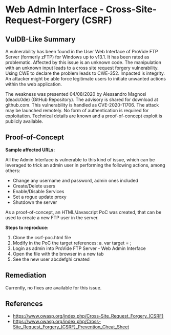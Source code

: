 # Web Admin Interface - Cross-Site-Request-Forgery (CSRF)

## VulDB-Like Summary

A vulnerability has been found in the User Web Interface of ProVide FTP Server (formerly zFTP) for Windows up to v13.1. It has been rated as problematic. Affected by this issue is an unknown code. The manipulation with an unknown input leads to a cross site request forgery vulnerability. Using CWE to declare the problem leads to CWE-352. Impacted is integrity. An attacker might be able force legitimate users to initiate unwanted actions within the web application.

The weakness was presented 04/08/2020 by Alessandro Magnosi (deadc0de) (GitHub Repository). The advisory is shared for download at github.com. This vulnerability is handled as CVE-2020-11706. The attack may be launched remotely. No form of authentication is required for exploitation. Technical details are known and a proof-of-concept exploit is publicly available.

## Proof-of-Concept

**Sample affected URLs:**

All the Admin Interface is vulnerable to this kind of issue, which can be leveraged to trick an admin user in performing the following actions, among others:

* Change any username and password, admin ones included 
* Create/Delete users
* Enable/Disable Services
* Set a rogue update proxy
* Shutdown the server

As a proof-of-concept, an HTML/Javascript PoC was created, that can be used to create a new FTP user in the server. 

**Steps to reproduce:**

1.  Clone the csrf-poc.html file
2.  Modify in the PoC the target references:
  a.  var target = <ip or hostname>;
3.  Login as admin into ProVide FTP Server - Web Admin Interface
4.  Open the file with the browser in a new tab
5.  See the new user abcdefghi created

## Remediation

Currently, no fixes are available for this issue.

## References

*	https://www.owasp.org/index.php/Cross-Site_Request_Forgery_(CSRF) 
*	https://www.owasp.org/index.php/Cross-Site_Request_Forgery_(CSRF)_Prevention_Cheat_Sheet 



 
